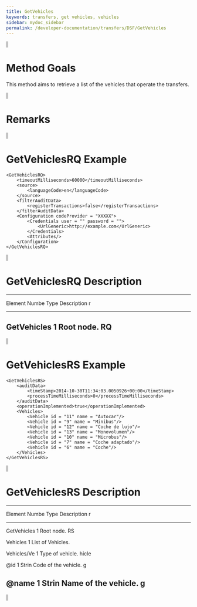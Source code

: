 ```yaml
---
title: GetVehicles
keywords: transfers, get vehicles, vehicles
sidebar: mydoc_sidebar
permalink: /developer-documentation/transfers/DSF/GetVehicles
---
```


|

Method Goals
============

This method aims to retrieve a list of the vehicles that operate the
transfers.

|

Remarks
=======

|

GetVehiclesRQ Example
=====================

    <GetVehiclesRQ>
        <timeoutMilliseconds>60000</timeoutMilliseconds>
        <source>
            <languageCode>en</languageCode>
        </source>
        <filterAuditData>
            <registerTransactions>false</registerTransactions>
        </filterAuditData>
        <Configuration codeProvider = "XXXXX">
            <Credentials user = "" password = "">
                <UrlGeneric>http://example.com</UrlGeneric>
            </Credentials>
            <Attributes/>
        </Configuration>
    </GetVehiclesRQ>

|

GetVehiclesRQ Description
=========================

  -------------------------------------------------------------------------
  Element     Numbe Type  Description
              r           
  ----------- ----- ----- -------------------------------------------------
  GetVehicles 1           Root node.
  RQ                      
  -------------------------------------------------------------------------

|

GetVehiclesRS Example
=====================

    <GetVehiclesRS>
        <auditData>
            <timeStamp>2014-10-30T11:34:03.0050926+00:00</timeStamp>
            <processTimeMilliseconds>0</processTimeMilliseconds>
        </auditData>
        <operationImplemented>true</operationImplemented>
        <Vehicles>
            <Vehicle id = "11" name = "Autocar"/>
            <Vehicle id = "9" name = "Minibus"/>
            <Vehicle id = "12" name = "Coche de lujo"/>
            <Vehicle id = "13" name = "Monovolumen"/>
            <Vehicle id = "10" name = "Microbus"/>
            <Vehicle id = "7" name = "Coche adaptado"/>
            <Vehicle id = "6" name = "Coche"/>
        </Vehicles>
    </GetVehiclesRS>

|

GetVehiclesRS Description
=========================

  -------------------------------------------------------------------------
  Element     Numbe Type  Description
              r           
  ----------- ----- ----- -------------------------------------------------
  GetVehicles 1           Root node.
  RS                      

  Vehicles    1           List of Vehicles.

  Vehicles/Ve 1           Type of vehicle.
  hicle                   

  @id         1     Strin Code of the vehicle.
                    g     

  @name       1     Strin Name of the vehicle.
                    g     
  -------------------------------------------------------------------------

|
